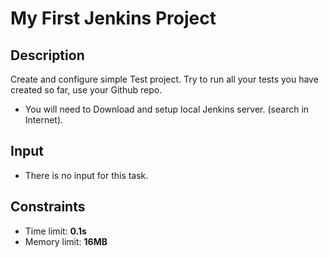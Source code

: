 # My First Jenkins Project

## Description
Create and configure simple Test project. Try to run all your tests you have created so far, use your Github repo.
  - You will need to Download and setup local Jenkins server. (search in Internet).

## Input
- There is no input for this task.

## Constraints
- Time limit: **0.1s**
- Memory limit: **16MB**
